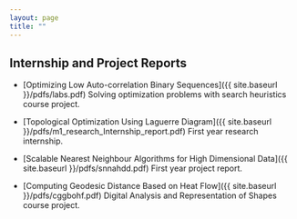 ```yaml
---
layout: page
title: ""
---
```


## Internship and Project Reports

* [Optimizing Low Auto-correlation Binary Sequences]({{ site.baseurl }}/pdfs/labs.pdf) Solving optimization problems with search heuristics course project.

* [Topological Optimization Using Laguerre Diagram]({{ site.baseurl }}/pdfs/m1_research_Internship_report.pdf) First year research internship.

* [Scalable Nearest Neighbour Algorithms for High
Dimensional Data]({{ site.baseurl }}/pdfs/snnahdd.pdf) First year project report.

* [Computing Geodesic Distance Based on Heat Flow]({{ site.baseurl }}/pdfs/cggbohf.pdf) Digital Analysis and Representation of Shapes course project.
